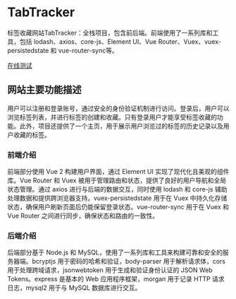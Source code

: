 # TabTracker
标签收藏网站TabTracker：全栈项目，包含前后端。前端使用了一系列库和工具，包括 lodash、axios、core-js、Element UI、Vue Router、Vuex、vuex-persistedstate 和 vue-router-sync等。

[在线测试](http://123.249.18.208/Jiong/Vue/TabTracker/client/index.html)

## 网站主要功能描述
用户可以注册和登录账号，通过安全的身份验证机制进行访问。登录后，用户可以浏览标签列表，并进行标签的创建和收藏。只有登录用户才能享受标签收藏的功能。此外，项目还提供了一个主页，用于展示用户浏览过的标签的历史记录以及用户收藏的标签。

### 前端介绍
前端部分使用 Vue 2 构建用户界面，通过 Element UI 实现了现代化且美观的组件库。Vue Router 和 Vuex 被用于管理路由和状态，提供了良好的用户导航和全局状态管理。通过 axios 进行与后端的数据交互，同时使用 lodash 和 core-js 辅助处理数据和提供跨浏览器支持。vuex-persistedstate 用于在 Vuex 中持久化存储状态，确保用户刷新页面后仍能保留登录状态。vue-router-sync 用于在 Vuex 和 Vue Router 之间进行同步，确保状态和路由的一致性。

### 后端介绍
后端部分基于 Node.js 和 MySQL，使用了一系列库和工具来构建可靠和安全的服务器端。bcryptjs 用于密码的哈希和验证，body-parser 用于解析请求体，cors 用于处理跨域请求，jsonwebtoken 用于生成和验证身份认证的 JSON Web Tokens。express 是基本的 Web 应用程序框架，morgan 用于记录 HTTP 请求日志，mysql2 用于与 MySQL 数据库进行交互。
